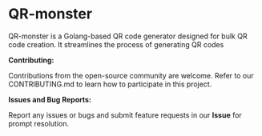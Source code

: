 # QR-monster

QR-monster is a Golang-based QR code generator designed for bulk QR code creation. It streamlines the process of generating QR codes

**Contributing:**

Contributions from the open-source community are welcome. Refer to our CONTRIBUTING.md to learn how to participate in this project.

**Issues and Bug Reports:**

Report any issues or bugs and submit feature requests in our **Issue** for prompt resolution.

